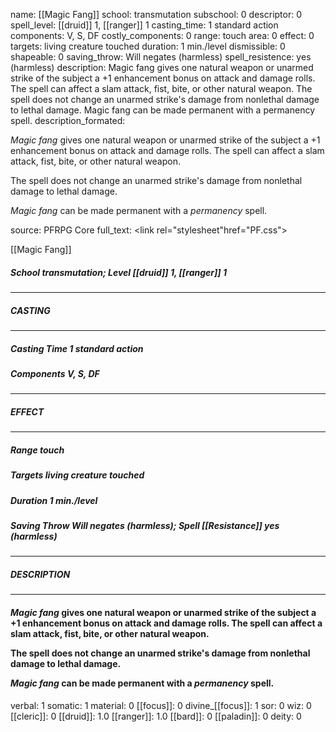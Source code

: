 name: [[Magic Fang]]
school: transmutation
subschool: 0
descriptor: 0
spell_level: [[druid]] 1, [[ranger]] 1
casting_time: 1 standard action
components: V, S, DF
costly_components: 0
range: touch
area: 0
effect: 0
targets: living creature touched
duration: 1 min./level
dismissible: 0
shapeable: 0
saving_throw: Will negates (harmless)
spell_resistence: yes (harmless)
description: Magic fang gives one natural weapon or unarmed strike of the subject a +1 enhancement bonus on attack and damage rolls. The spell can affect a slam attack, fist, bite, or other natural weapon.  The spell does not change an unarmed strike's damage from nonlethal damage to lethal damage.  Magic fang can be made permanent with a permanency spell.
description_formated: <p><i>Magic fang</i> gives one natural weapon or unarmed strike of the subject a +1 enhancement bonus on attack and damage rolls. The spell can affect a slam attack, fist, bite, or other natural weapon.</p><p>The spell does not change an unarmed strike's damage from nonlethal damage to lethal damage.</p><p><i>Magic fang</i> can be made permanent with a <i>permanency</i> spell.</p>
source: PFRPG Core
full_text: <link rel="stylesheet"href="PF.css"><div class="heading"><p class="alignleft">[[Magic Fang]]</p><div style="clear: both;"></div></div><div><h5><b>School </b>transmutation; <b>Level </b>[[druid]] 1, [[ranger]] 1</h5></div><hr/><div><h5><b>CASTING</b></h5></div><hr/><div><h5><b>Casting Time </b>1 standard action</h5><h5><b>Components </b>V, S, DF</h5></div><hr/><div><h5><b>EFFECT</b></h5></div><hr/><div><h5><b>Range </b>touch</h5><h5><b>Targets </b>living creature touched</h5><h5><b>Duration </b>1 min./level</h5><h5><b>Saving Throw </b>Will negates (harmless); <b>Spell [[Resistance]] </b>yes (harmless)</h5></div><hr/><div><h5><b>DESCRIPTION</b></h5></div><hr/><div><h4><p><i>Magic fang</i> gives one natural weapon or unarmed strike of the subject a +1 enhancement bonus on attack and damage rolls. The spell can affect a slam attack, fist, bite, or other natural weapon.</p><p>The spell does not change an unarmed strike's damage from nonlethal damage to lethal damage.</p><p><i>Magic fang</i> can be made permanent with a <i>permanency</i> spell.</p></h4></div>
verbal: 1
somatic: 1
material: 0
[[focus]]: 0
divine_[[focus]]: 1
sor: 0
wiz: 0
[[cleric]]: 0
[[druid]]: 1.0
[[ranger]]: 1.0
[[bard]]: 0
[[paladin]]: 0
deity: 0
